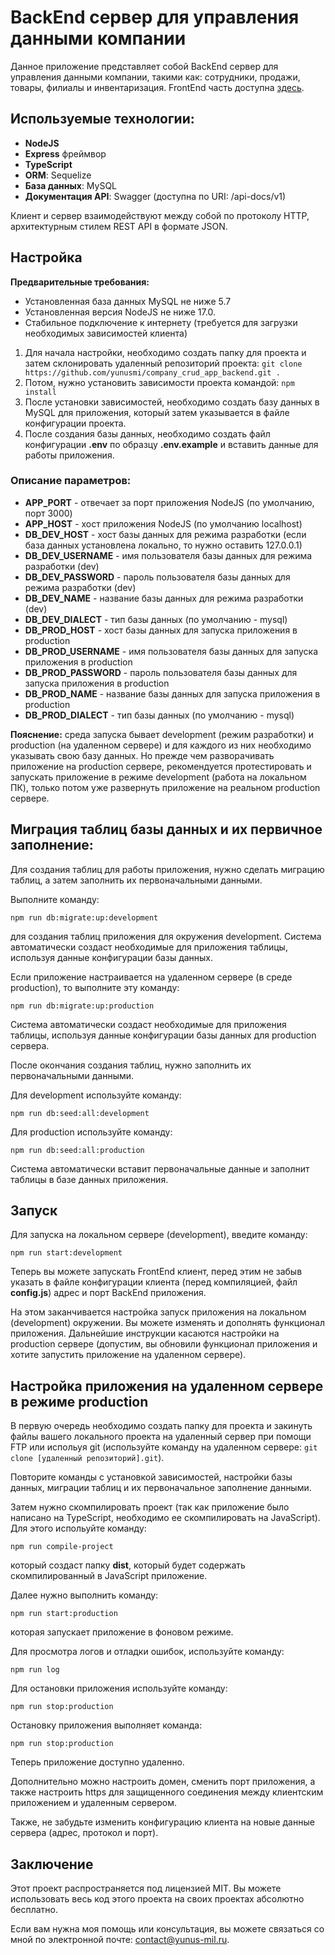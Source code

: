<h1>BackEnd сервер для управления данными компании</h1>

<p>Данное приложение представляет собой BackEnd сервер для управления данными компании, такими как: сотрудники, продажи, товары, филиалы и инвентаризация. FrontEnd часть доступна <a href="https://github.com/yunusmi/company_crud_app_front_end/blob/master/README_RU.md">здесь</a>.</p>

<h2>Используемые технологии:</h2>
<ul>
  <li><strong>NodeJS</strong></li>
  <li><strong>Express</strong>  фреймвор</li>
  <li><strong>TypeScript</strong></li>
  <li><strong>ORM</strong>: Sequelize</li>
  <li><strong>База данных</strong>: MySQL</li>
  <li><strong>Документация API</strong>: Swagger (доступна по URI: /api-docs/v1)</li>
</ul>

<p>Клиент и сервер взаимодействуют между собой по протоколу HTTP, архитектурным стилем REST API в формате JSON.</p>

<h2>Настройка</h2>

<p><strong>Предварительные требования:</strong></p>
<ul>
  <li>Установленная база данных MySQL не ниже 5.7</li>
  <li>Установленная версия NodeJS не ниже 17.0.</li>
  <li>Стабильное подключение к интернету (требуется для загрузки необходимых зависимостей клиента)</li>
</ul>

<ol>
  <li>Для начала настройки, необходимо создать папку для проекта и затем склонировать удаленный репозиторий проекта:
    <code>git clone https://github.com/yunusmi/company_crud_app_backend.git .</code></li>
  <li>Потом, нужно установить зависимости проекта командой: <code>npm install</code>
  </li>
  <li>После установки зависимостей, необходимо создать базу данных в MySQL для приложения, который затем указывается в файле конфигурации проекта.</li>
  <li>После создания базы данных, необходимо создать файл конфигурации <b>.env</b> по образцу <b>.env.example</b> и вставить данные для работы приложения.</li>
</ol>

<h3>Описание параметров:</h3>
<ul>
  <li><strong>APP_PORT</strong> - отвечает за порт приложения NodeJS (по умолчанию, порт 3000)</li>
  <li><strong>APP_HOST</strong> - хост приложения NodeJS (по умолчанию localhost)</li>

  <li><strong>DB_DEV_HOST</strong> - хост базы данных для режима разработки (если база данных установлена локально, то нужно оставить 127.0.0.1)</li>
  <li><strong>DB_DEV_USERNAME</strong> - имя пользователя базы данных для режима разработки (dev)</li>
  <li><strong>DB_DEV_PASSWORD</strong> - пароль пользователя базы данных для режима разработки (dev)</li>
  <li><strong>DB_DEV_NAME</strong> - название базы данных для режима разработки (dev)</li>
  <li><strong>DB_DEV_DIALECT</strong> - тип базы данных (по умолчанию - mysql)</li>

  <li><strong>DB_PROD_HOST</strong> - хост базы данных для запуска приложения в production</li>
  <li><strong>DB_PROD_USERNAME</strong> - имя пользователя базы данных для запуска приложения в production</li>
  <li><strong>DB_PROD_PASSWORD</strong> - пароль пользователя базы данных для запуска приложения в production</li>
  <li><strong>DB_PROD_NAME</strong> - название базы данных для запуска приложения в production</li>
  <li><strong>DB_PROD_DIALECT</strong> - тип базы данных (по умолчанию - mysql)</li>
</ul>

<p><b>Пояснение:</b> среда запуска бывает development (режим разработки) и production (на удаленном сервере) и для каждого из них необходимо указывать свою базу данных. Но прежде чем разворачивать приложение на production сервере, рекомендуется протестировать и запускать приложение в режиме development (работа на локальном ПК), только потом уже развернуть приложение на реальном production сервере.</p>

<h2>Миграция таблиц базы данных и их первичное заполнение:</h2>

<p>Для создания таблиц для работы приложения, нужно сделать миграцию таблиц, а затем заполнить их первоначальными данными.</p>

<p>Выполните команду:</p>

<pre><code>npm run db:migrate:up:development</code></pre>

<p>для создания таблиц приложения для окружения development. Система автоматически создаст необходимые для приложения таблицы, используя данные конфигурации базы данных.</p>

<p>Если приложение настраивается на удаленном сервере (в среде production), то выполните эту команду:</p>

<pre><code>npm run db:migrate:up:production</code></pre>

<p>Система автоматически создаст необходимые для приложения таблицы, используя данные конфигурации базы данных для production сервера.</p>

<p>После окончания создания таблиц, нужно заполнить их первоначальными данными.</p>

<p>Для development используйте команду:</p>

<pre><code>npm run db:seed:all:development</code></pre>

<p>Для production используйте команду:</p>

<pre><code>npm run db:seed:all:production</code></pre>

<p>Система автоматически вставит первоначальные данные и заполнит таблицы в базе данных приложения.</p>

<h2>Запуск</h2>

<p>Для запуска на локальном сервере (development), введите команду:</p>

<pre><code>npm run start:development</code></pre>

<p>Теперь вы можете запускать FrontEnd клиент, перед этим не забыв указать в файле конфигурации клиента (перед компиляцией, файл <b>config.js</b>) адрес и порт BackEnd приложения.</p>

<p>На этом заканчивается настройка запуск приложения на локальном (development) окружении. Вы можете изменять и дополнять функционал приложения. Дальнейшие инструкции касаются настройки на production сервере (допустим, вы обновили функционал приложения и хотите запустить приложение на удаленном сервере).</p>

<h2>Настройка приложения на удаленном сервере в режиме production</h2>

<p>В первую очередь необходимо создать папку для проекта и закинуть файлы вашего локального проекта на удаленный сервер при помощи FTP или испольуя git (используйте команду на удаленном сервере: <code>git clone [удаленный репозиторий].git</code>).</p>

<p>Повторите команды с установкой зависимостей, настройки базы данных, миграции таблиц и их первоначальное заполнение данными.</p>

<p>Затем нужно скомпилировать проект (так как приложение было написано на TypeScript, необходимо ее скомпилировать на JavaScript). Для этого испольуйте команду:</p>

<pre><code>npm run compile-project</code></pre>

<p>который создаст папку <b>dist</b>, который будет содержать скомпилированный в JavaScript приложение.</p>

<p>Далее нужно выполнить команду:</p>

<pre><code>npm run start:production</code></pre>

<p>которая запускает приложение в фоновом режиме.</p>

<p>Для просмотра логов и отладки ошибок, используйте команду:</p>

<pre><code>npm run log</code></pre>

<p>Для остановки приложения используйте команду:</p>

<pre><code>npm run stop:production</code></pre>

<p>Остановку приложения выполняет команда:</p>

<pre><code>npm run stop:production</code></pre>

<p>Теперь приложение доступно удаленно.</p>

<p>Дополнительно можно настроить домен, сменить порт приложения, а также настроить https для защищенного соединения между клиентским приложением и удаленным сервером.</p>

<p>Также, не забудьте изменить конфигурацию клиента на новые данные сервера (адрес, протокол и порт).</p>

<h2>Заключение</h2>

<p>Этот проект распространяется под лицензией MIT. Вы можете использовать весь код этого проекта на своих проектах абсолютно бесплатно.</p>

<p>Если вам нужна моя помощь или консультация, вы можете связаться со мной по электронной почте: <a href="mailto:contact@yunus-mil.ru">contact@yunus-mil.ru</a>.</p>
